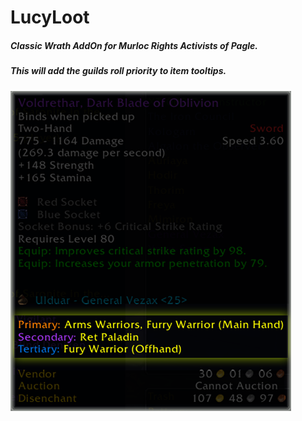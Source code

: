 # LucyLoot
##### Classic Wrath AddOn for Murloc Rights Activists of Pagle.
##### This will add the guilds roll priority to item tooltips.
![](https://github.com/MurlocRightsActivists/LucyLoot/blob/26d5cf4a2ffed16ac0c8c616cc493f5aa44fd01a/preview.png)
